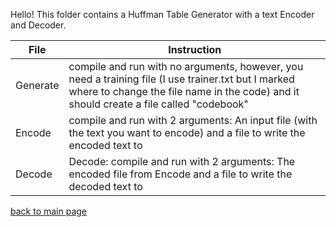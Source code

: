 Hello! This folder contains a Huffman Table Generator with a text Encoder and Decoder.

| File | Instruction |
| --- | --- |
| Generate | compile and run with no arguments, however, you need a training file (I use trainer.txt but I marked where to change the file name in the code) and it should create a file called "codebook" |
| Encode | compile and run with 2 arguments: An input file (with the text you want to encode) and a file to write the encoded text to |
| Decode | Decode: compile and run with 2 arguments: The encoded file from Encode and a file to write the decoded text to |
  
[back to main page](https://github.com/shooby-d/projects) 
